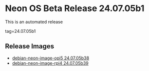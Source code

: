 # Neon OS Beta Release 24.07.05b1
This is an automated release

tag=24.07.05b1

## Release Images
- [debian-neon-image-opi5 24.07.05b38](https://download.neonaiservices.com/neon_os/core/rpi4/dev/debian-neon-image-rpi4_2024-07-05_19_10.img.xz)
- [debian-neon-image-rpi4 24.07.05b39](https://download.neonaiservices.com/neon_os/core/rpi4/dev/debian-neon-image-rpi4_2024-07-05_19_10.img.xz)
